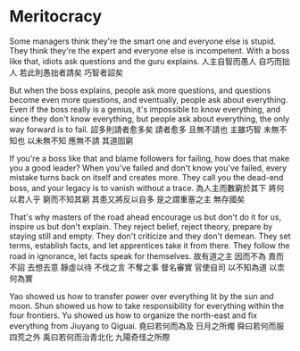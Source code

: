 # Meritocracy

Some managers think they're the smart one and everyone else is stupid.
They think they're the expert and everyone else is incompetent.
With a boss like that, idiots ask questions
and the guru explains.
人主自智而愚人
自巧而拙人
若此則愚拙者請矣
巧智者詔矣

But when the boss explains, people ask more questions,
and questions become even more questions,
and eventually, people ask about everything.
Even if the boss really is a genius,
it's impossible to know everything,
and since they don't know everything,
but people ask about everything,
the only way forward is to fail.
詔多則請者愈多矣
請者愈多
且無不請也
主雖巧智
未無不知也
以未無不知
應無不請
其道固窮

If you're a boss like that and blame followers for failing,
how does that make you a good leader?
When you've failed and don't know you've failed,
every mistake turns back on itself and creates more.
They call you the dead-end boss,
and your legacy is to vanish without a trace.
為人主而數窮於其下
將何以君人乎
窮而不知其窮
其患又將反以自多
是之謂重塞之主
無存國矣

That's why masters of the road ahead
encourage us but don't do it for us,
inspire us but don't explain.
They reject belief, reject theory,
prepare by staying still and empty.
They don't criticize
and they don't demean.
They set terms, establish facts,
and let apprentices take it from there.
They follow the road in ignorance,
let facts speak for themselves.
故有道之主
因而不為
責而不詔
去想去意
靜虛以待
不伐之言
不奪之事
督名審實
官使自司
以不知為道
以柰何為實

Yao showed us how to transfer power
over everything lit by the sun and moon.
Shun showed us how to take responsibility
for everything within the four frontiers.
Yu showed us how to organize the north-east and fix
everything from Jiuyang to Qiguai.
堯曰若何而為及
日月之所燭
舜曰若何而服
四荒之外
禹曰若何而治青北化
九陽奇怪之所際

